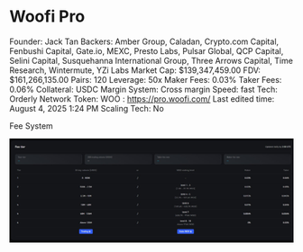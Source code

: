 # Woofi Pro

Founder: Jack Tan
Backers: Amber Group, Caladan, Crypto.com Capital, Fenbushi Capital, Gate.io, MEXC, Presto Labs, Pulsar Global, QCP Capital, Selini Capital, Susquehanna International Group, Three Arrows Capital, Time Research, Wintermute, YZi Labs
Market Cap: $139,347,459.00
FDV: $161,266,135.00
Pairs: 120
Leverage: 50x
Maker Fees: 0.03%
Taker Fees: 0.06%
Collateral: USDC
Margin System: Cross margin
Speed: fast
Tech: Orderly Network
Token: WOO
: https://pro.woofi.com/
Last edited time: August 4, 2025 1:24 PM
Scaling Tech: No

Fee System

![image.png](Woofi%20Pro%202450ef85b75881e6b2dae7896c619596/image.png)